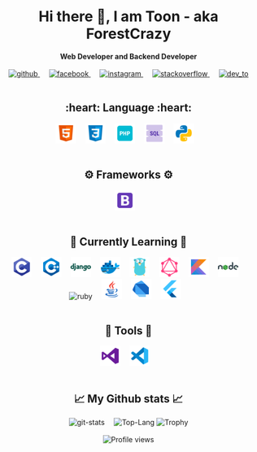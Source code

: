 <div align="center">
  <h1> Hi there 👋, I am Toon - aka ForestCrazy </h1>
  <b>Web Developer and Backend Developer</b>
  <br>
  <br>
  <a href="https://github.com/ForestCrazy">
    <img src='https://cdn.jsdelivr.net/npm/simple-icons@v3/icons/github.svg' alt='github' height='40'>
  </a> &emsp;
  <a href="https://www.facebook.com/profile.php?id=100010520769733">
    <img src='https://cdn.jsdelivr.net/npm/simple-icons@v3/icons/facebook.svg' alt='facebook' height='40'>
  </a> &emsp;
  <a href="https://www.instagram.com/fruitytime_th/">
    <img src='https://cdn.jsdelivr.net/npm/simple-icons@v3/icons/instagram.svg' alt='instagram' height='40'>
  </a> &emsp;
  <a href="https://stackoverflow.com/users/13245060">
    <img src='https://cdn.jsdelivr.net/npm/simple-icons@v3/icons/stackoverflow.svg' alt='stackoverflow' height='40'>
  </a> &emsp;
  <a href="https://dev.to/forestcrazy">
    <img src='https://cdn.jsdelivr.net/npm/simple-icons@v3/icons/dev-dot-to.svg' alt='dev_to' height='40'>
  </a>
</div>
<br>
<div align="center">
  <h2>:heart: Language :heart:</h2>
  <img src='https://github.com/forestcrazy/forestcrazy/blob/master/asset/icons8-html-5-48.png' alt='html5' height='40'>&emsp;
  <img src='https://github.com/forestcrazy/forestcrazy/blob/master/asset/icons8-css3-48.png' alt='css3' height='40'>&emsp;
  <img src='https://github.com/forestcrazy/forestcrazy/blob/master/asset/icons8-php-48.png' alt='php' height='40'>&emsp;
  <img src='https://github.com/forestcrazy/forestcrazy/blob/master/asset/icons8-sql-48.png' alt='sql' height='40'>&emsp;
  <img src='https://github.com/forestcrazy/forestcrazy/blob/master/asset/icons8-python-48.png' alt='python' height='40'>&emsp;
</div>
<br>
<div align="center">
  <h2>⚙️ Frameworks ⚙️</h2>
  <img src='https://github.com/forestcrazy/forestcrazy/blob/master/asset/icons8-bootstrap-48.png' alt='bootstrap' height='40'>&emsp;
</div>
<br>
<div align="center">
  <h2>📖 Currently Learning 📖</h2>
  <img src='https://github.com/forestcrazy/forestcrazy/blob/master/asset/icons8-c-programming-48.png' alt='c' height='40'>&emsp;
  <img src='https://github.com/forestcrazy/forestcrazy/blob/master/asset/icons8-c++-48.png' alt='c++' height='40'>&emsp;
  <img src='https://github.com/forestcrazy/forestcrazy/blob/master/asset/icons8-django-48.png' alt='django' height='40'>&emsp;
  <img src='https://github.com/forestcrazy/forestcrazy/blob/master/asset/icons8-docker-48.png' alt='docker' height='40'>&emsp;
  <img src='https://github.com/forestcrazy/forestcrazy/blob/master/asset/icons8-golang-48.png' alt='golang' height='40'>&emsp;
  <img src='https://github.com/forestcrazy/forestcrazy/blob/master/asset/icons8-graphql-48.png' alt='graphql' height='40'>&emsp;
  <img src='https://github.com/forestcrazy/forestcrazy/blob/master/asset/icons8-kotlin-48.png' alt='kotlin' height='40'>&emsp;
  <img src='https://github.com/forestcrazy/forestcrazy/blob/master/asset/icons8-nodejs-48.png' alt='nodejs' height='40'>&emsp;
  <img src='https://github.com/forestcrazy/forestcrazy/blob/master/asset/icons8-ruby-programming-48.png' alt='ruby' height='40'>&emsp;
  <img src='https://github.com/forestcrazy/forestcrazy/blob/master/asset/icons8-java-48.png' alt='java' height='40'>&emsp;
  <img src='https://github.com/forestcrazy/forestcrazy/blob/master/asset/icons8-dart-48.png' alt='dart' height='40'>&emsp;
  <img src='https://github.com/forestcrazy/forestcrazy/blob/master/asset/icons8-flutter-48.png' alt='flutter' height='40'>&emsp;
</div>
<br>
<div align="center">
  <h2>🧰 Tools 🧰</h2>
  <img src='https://github.com/forestcrazy/forestcrazy/blob/master/asset/icons8-visual-studio-48.png' alt='visual-studio' height='40'>&emsp;
  <img src='https://github.com/forestcrazy/forestcrazy/blob/master/asset/icons8-visual-studio-code-2019-48.png' alt='visual-studio-code-2019' height='40'>&emsp;
</div>
<br>
<div align="center">
  <h2>📈 My Github stats 📈</h2>
  <img src='https://github-readme-stats.vercel.app/api?username=forestcrazy&count_private=true&show_icons=true&theme=synthwave' alt='git-stats'>&emsp;
  <img src='https://github-readme-stats.vercel.app/api/top-langs/?username=ForestCrazy&theme=synthwave' alt='Top-Lang'>
  <img src='https://github-profile-trophy.vercel.app/?username=forestcrazy&row=2&column=3&theme=nord' alt='Trophy'>
  <br>
  <br>
  <img src="https://gpvc.arturio.dev/ForestCrazy" alt="Profile views">  
</div>
